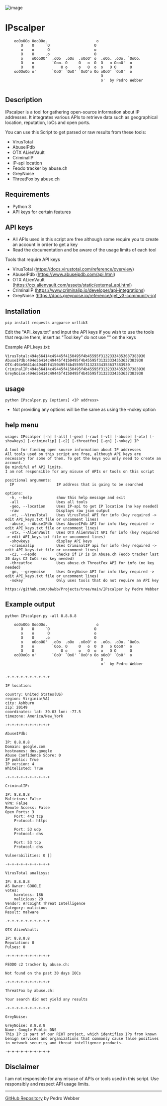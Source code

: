 ![image](https://github.com/pbwbb/IPscalper/assets/151950149/57ae9ada-ea11-427f-b200-cd51c74817c1)


# IPscalper
```
    ooOoOOo OooOOo.                      o                    
       O    O     `O                    O                     
       o    o      O                    o                     
       O    O     .o                    O                     
       o    oOooOO'  .oOo  .oOo  .oOoO' o  .oOo. .oOo. `OoOo. 
       O    o        `Ooo. O     O   o  O  O   o OooO'  o     
       O    O            O o     o   O  o  o   O O      O     
    ooOOoOo o'       `OoO' `OoO' `OoO'o Oo oOoO' `OoO'  o     
                                           O                  
                                           o'  by Pedro Webber                
    
```
## Description

IPscalper is a tool for gathering open-source information about IP addresses. It integrates various APIs to retrieve data such as geographical location, reputation, IoCs and open ports.

You can use this Script to get parsed or raw results from these tools:
* VirusTotal  
* AbuseIPdb 
* OTX ALienVault 
* CriminalIP 
* IP-api location
* Feodo tracker by abuse.ch
* GreyNoise
* ThreatFox by abuse.ch
## Requirements

- Python 3
- API keys for certain features 

## API keys
* All APIs used in this script are free although some require you to create an account in order to get a key
* Read the documentation and be aware of the usage limits of each tool

Tools that require API keys

* VirusTotal (https://docs.virustotal.com/reference/overview) 
* AbuseIPdb (https://www.abuseipdb.com/api.html)
* OTX ALienVault (https://otx.alienvault.com/assets/static/external_api.html)
* CriminalIP (https://www.criminalip.io/developer/api-integrations)
* GreyNoise (https://docs.greynoise.io/reference/get_v3-community-ip)


## Installation

```
pip install requests argparse urllib3
````
Edit the "API_keys.txt" and input the API keys if you wish to use the tools that require them, insert as "Tool:key" do not use "" on the keys

Example API_keys.txt:
```
VirusTotal:494e56414c49445f4150495f4b45595f31323334353637383930
AbuseIPdb:494e56414c49445f4150495f4b45595f31323334353637383930
OTX:494e56414c49445f4150495f4b45595f31323334353637383930
CriminalIP:494e56414c49445f4150495f4b45595f31323334353637383930
GreyNoise:494e56414c49445f4150495f4b45595f31323334353637383930
```
## usage
```
python IPscalper.py [options] <IP address>
```
* Not providing any options will be the same as using the -nokey option
## help menu

```
usage: IPscalper [-h] [-all] [-geo] [-raw] [-vt] [-abuse] [-otx] [-showkeys] [-criminalip] [-c2] [-threatfox] [-gn] [-nokey] IP

A tool for finding open source information about IP addresses 
All tools used on this script are free, although API keys are necessary for some of them. To get the keys you only need to create an       
account. 
Be mindiful of API limits. 
I am not responsible for any misuse of APIs or tools on this script

positional arguments:
  IP                   IP address that is going to be searched

options:
  -h, --help           show this help message and exit
  -all                 Uses all tools
  -geo, --location     Uses IP-api to get IP location (no key needed)
  -raw                 Displays raw json output
  -vt, --VirusTotal    Uses VirusTotal API for info (key required -> edit API_keys.txt file or uncomment lines)
  -abuse, --AbuseIPdb  Uses AbuseIPdb API for info (key required -> edit API_keys.txt file or uncomment lines)
  -otx, --AlienVault   Uses OTX AlienVault API for info (key required -> edit API_keys.txt file or uncomment lines)
  -showkeys            display API keys
  -criminalip          Uses CriminalIP api for info (key required -> edit API_keys.txt file or uncomment lines)
  -c2, --Feodo         Checks if IP is in Abuse.ch Feodo tracker last 30 days C2 IoCs (no key needed)
  -threatfox           Uses abuse.ch ThreatFox API for info (no key needed)
  -gn, --greynoise     Uses GreyNoise API for info (key required -> edit API_keys.txt file or uncomment lines)
  -nokey               Only uses tools that do not require an API key

https://github.com/pbwbb/Projects/tree/main/IPscalper by Pedro Webber
```
## Example output

```
python IPscalper.py -all 8.8.8.8

    ooOoOOo OooOOo.                      o                    
       O    O     `O                    O                     
       o    o      O                    o                     
       O    O     .o                    O                     
       o    oOooOO'  .oOo  .oOo  .oOoO' o  .oOo. .oOo. `OoOo. 
       O    o        `Ooo. O     O   o  O  O   o OooO'  o     
       O    O            O o     o   O  o  o   O O      O     
    ooOOoOo o'       `OoO' `OoO' `OoO'o Oo oOoO' `OoO'  o     
                                           O                  
                                           o'  by Pedro Webber                
    

-+-+-+-+-+-+-+-+-+-+

IP location:

country: United States(US)
region: Virginia(VA)
city: Ashburn
zip: 20149
coordinates: lat: 39.03 lon: -77.5
timezone: America/New_York

-+-+-+-+-+-+-+-+-+-+

AbuseIPdb:

IP: 8.8.8.8
Domain: google.com
hostnames: dns.google
Abuse Confidence Score: 0
IP public: True
IP version: 4
Whitelisted: True

-+-+-+-+-+-+-+-+-+-+

CriminalIP:

IP: 8.8.8.8
Malicious: False
VPN: False
Remote Access: False
Open Ports: 3
	Port: 443 tcp
	Protocol: https

	Port: 53 udp
	Protocol: dns

	Port: 53 tcp
	Protocol: dns

Vulnerabilities: 0 []

-+-+-+-+-+-+-+-+-+-+

VirusTotal analisys:

IP: 8.8.8.8 
AS Owner: GOOGLE
votes: 
	harmless: 186
	malicious: 29
Vendor: ArcSight Threat Intelligence
Category: malicious
Result: malware

-+-+-+-+-+-+-+-+-+-+

OTX AlienVault:

IP: 8.8.8.8
Reputation: 0
Pulses: 0

-+-+-+-+-+-+-+-+-+-+

FEODO c2 tracker by abuse.ch:

Not found on the past 30 days IOCs

-+-+-+-+-+-+-+-+-+-+

ThreatFox by abuse.ch:

Your search did not yield any results

-+-+-+-+-+-+-+-+-+-+

GreyNoise:

GreyNoise: 8.8.8.8
Name: Google Public DNS
This IP is part of our RIOT project, which identifies IPs from known benign services and organizations that commonly cause false positives in network security and threat intelligence products.

-+-+-+-+-+-+-+-+-+-+

```

## Disclaimer

I am not responsible for any misuse of APIs or tools used in this script. Use responsibly and respect API usage limits.


---

[GitHub Repository](https://github.com/pedrowebber/IPscalper) by Pedro Webber

